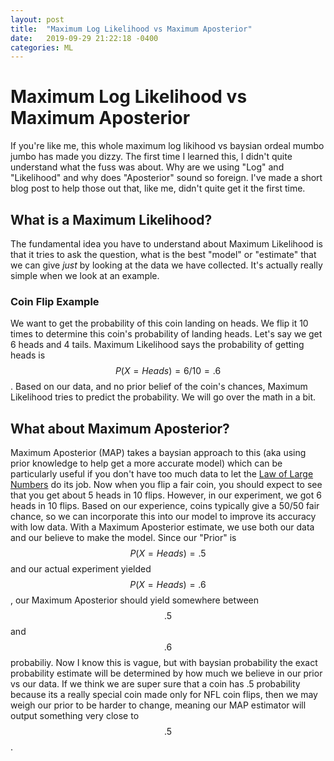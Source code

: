 ```yaml
---
layout: post
title:  "Maximum Log Likelihood vs Maximum Aposterior"
date:   2019-09-29 21:22:18 -0400
categories: ML
---
```

# Maximum Log Likelihood vs Maximum Aposterior

If you're like me, this whole maximum log likihood vs baysian ordeal mumbo jumbo has made you dizzy. The first time I learned this, I didn't quite understand what the fuss was about. Why are we using "Log" and "Likelihood" and why does "Aposterior" sound so foreign. I've made a short blog post to help those out that, like me, didn't quite get it the first time.

## What is a Maximum Likelihood?
The fundamental idea you have to understand about Maximum Likelihood is that it tries to ask the question, what is the best "model" or "estimate" that we can give <em>just</em> by looking at the data we have collected. It's actually really simple when we look at an example.

### Coin Flip Example
We want to get the probability of this coin landing on heads. We flip it 10 times to determine this coin's probability of landing heads. Let's say we get 6 heads and 4 tails. Maximum Likelihood says the probability of getting heads is $$P(X=Heads) = 6/10=.6$$. Based on our data, and no prior belief of the coin's chances, Maximum Likelihood tries to predict the probability. We will go over the math in a bit.

## What about Maximum Aposterior?
Maximum Aposterior (MAP) takes a baysian approach to this (aka using prior knowledge to help get a more accurate model) which can be particularly useful if you don't have too much data to let the [Law of Large Numbers][LLN] do its job. Now when you flip a fair coin, you should expect to see that you get about 5 heads in 10 flips. However, in our experiment, we got 6 heads in 10 flips. Based on our experience, coins typically give a 50/50 fair chance, so we can incorporate this into our model to improve its accuracy with low data. With a Maximum Aposterior estimate, we use both our data and our believe to make the model. Since our "Prior" is $$P(X=Heads)= .5$$ and our actual experiment yielded $$P(X=Heads)= .6$$, our Maximum Aposterior should yield somewhere between $$.5$$ and $$.6$$ probabiliy. Now I know this is vague, but with baysian probability the exact probability estimate will be determined by how much we believe in our prior vs our data. If we think we are super sure that a coin has .5 probability because its a really special coin made only for NFL coin flips, then we may weigh our prior to be harder to change, meaning our MAP estimator will output something very close to $$.5$$.

<br><br><br><br><br>

[LLN]: https://en.wikipedia.org/wiki/Law_of_large_numbers
